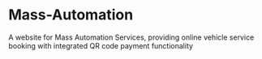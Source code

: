 # Mass-Automation
A website for Mass Automation Services, providing online vehicle service booking with integrated QR code payment functionality
